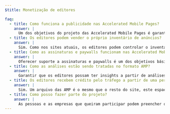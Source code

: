 ```yaml
---
$title: Monetização de editores

faq:
  - title: Como funciona a publicidade nas Accelerated Mobile Pages?
    answer: |
      Um dos objetivos do projeto das Accelerated Mobile Pages é garantir uma monetização de anúncios eficaz com a Web para dispositivos móveis usando uma abordagem centrada no usuário. Nesse contexto, o objetivo é oferecer suporte a uma ampla variedade de formatos de anúncio, redes de anúncios e tecnologias nas Accelerated Mobile Pages. Como parte disso, aqueles envolvidos com o projeto também estão engajados na elaboração de práticas sustentáveis de anúncios a fim de garantir que os anúncios nos arquivos AMP sejam rápidos, seguros, atrativos e eficazes para os usuários.
  - title: Os editores podem vender o próprio inventário de anúncios?
    answer: |
      Sim. Como nos sites atuais, os editores podem controlar o inventário de anúncios e a forma de vendê-lo.
  - title: Como as assinaturas e paywalls funcionam nas Accelerated Mobile Pages?
    answer: |
      Oferecer suporte a assinaturas e paywalls é um dos objetivos básicos do projeto das Accelerated Mobile Pages. Atualmente, as AMP são compatíveis com uma estrutura de acesso flexível, na qual os editores podem controlar a experiência de visualização de documentos para assinantes, usuários monitorados e usuários anônimos.
  - title: Como as análises estão sendo tratadas no formato AMP?
    answer: |
      Garantir que os editores possam ter insights a partir de análises confiáveis é um objetivo de desenvolvimento fundamental para o projeto. Embora o suporte para análises seja muito limitado na versão demonstrativa, as especificações deverão ter suporte para a coleta de informações de análise, além da integração com sistemas de terceiros sem comprometer a velocidade ou o tamanho do arquivo das AMP. Vários provedores de análise estão [participando](https://www.ampproject.org/who/#analytics) do projeto.
  - title: Os editores recebem crédito pelo tráfego a partir de uma perspectiva de medição?
    answer: |
      Sim. Um arquivo das AMP é o mesmo que o resto do site, este espaço é a tela do editor.
  - title: Como posso fazer parte do projeto?
    answer: |
      As pessoas e as empresas que queiram participar podem preencher o formulário no [Github](https://github.com/ampproject/amphtml/issues/new). Dessa forma, podemos adicionar os interessados à lista de distribuição e mantê-los informados sobre as novidades.
---
```

